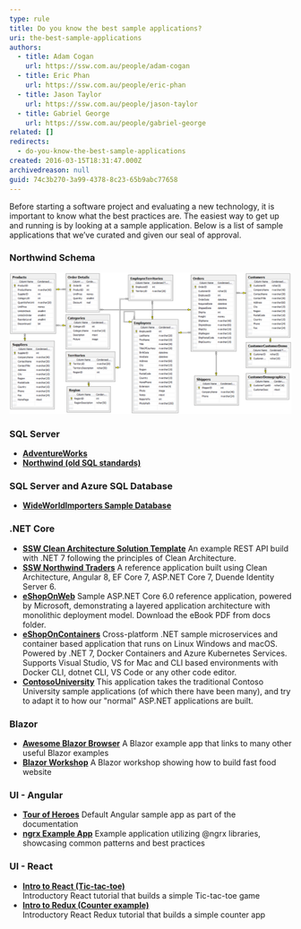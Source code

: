 ```yaml
---
type: rule
title: Do you know the best sample applications?
uri: the-best-sample-applications
authors:
  - title: Adam Cogan
    url: https://ssw.com.au/people/adam-cogan
  - title: Eric Phan
    url: https://ssw.com.au/people/eric-phan
  - title: Jason Taylor
    url: https://ssw.com.au/people/jason-taylor
  - title: Gabriel George
    url: https://ssw.com.au/people/gabriel-george
related: []
redirects:
  - do-you-know-the-best-sample-applications
created: 2016-03-15T18:31:47.000Z
archivedreason: null
guid: 74c3b270-3a99-4378-8c23-65b9abc77658
---
```

Before starting a software project and evaluating a new technology, it is important to know what the best practices are. The easiest way to get up and running is by looking at a sample application. Below is a list of sample applications that we’ve curated and given our seal of approval.

<!--endintro-->

### Northwind Schema

![](/rules/the-best-sample-applications/northwind_schema.png)

### SQL Server

* **[AdventureWorks](https://github.com/Microsoft/sql-server-samples/releases/tag/adventureworks)**
* **[Northwind (old SQL standards)](https://github.com/Microsoft/sql-server-samples/tree/master/samples/databases/northwind-pubs)**

### SQL Server and Azure SQL Database

* **[WideWorldImporters Sample Database](https://github.com/Microsoft/sql-server-samples/tree/master/samples/databases/wide-world-importers)**

### .NET Core

* **[SSW Clean Architecture Solution Template](https://github.com/SSWConsulting/SSW.CleanArchitecture)**
  An example REST API build with .NET 7 following the principles of Clean Architecture.
* **[SSW Northwind Traders](https://github.com/SSWConsulting/Northwind365)**
  A reference application built using Clean Architecture, Angular 8, EF Core 7, ASP.NET Core 7, Duende Identity Server 6.
* **[eShopOnWeb](https://github.com/dotnet-architecture/eShopOnWeb)**
  Sample ASP.NET Core 6.0 reference application, powered by Microsoft, demonstrating a layered application architecture with monolithic deployment model. Download the eBook PDF from docs folder. 
* **[eShopOnContainers](https://github.com/dotnet-architecture/eShopOnContainers)**
  Cross-platform .NET sample microservices and container based application that runs on Linux Windows and macOS. Powered by .NET 7, Docker Containers and Azure Kubernetes Services. Supports Visual Studio, VS for Mac and CLI based environments with Docker CLI, dotnet CLI, VS Code or any other code editor. 
* **[ContosoUniversity](https://github.com/jbogard/ContosoUniversityDotNetCore-Pages)**
  This application takes the traditional Contoso University sample applications (of which there have been many), and try to adapt it to how our "normal" ASP.NET applications are built.

### Blazor

* **[Awesome Blazor Browser](https://github.com/jsakamoto/awesome-blazor-browser)**
  A Blazor example app that links to many other useful Blazor examples
* **[Blazor Workshop](https://github.com/dotnet-presentations/blazor-workshop/)**
  A Blazor workshop showing how to build fast food website

### UI - Angular

* **[Tour of Heroes](https://angular.io/tutorial/tour-of-heroes)** 
  Default Angular sample app as part of the documentation
* **[ngrx Example App](https://github.com/ngrx/platform/tree/master/projects/ngrx.io)** 
  Example application utilizing @ngrx libraries, showcasing common patterns and best practices

### UI - React

* **[Intro to React (Tic-tac-toe)](https://react.dev/learn/tutorial-tic-tac-toe)**  
  Introductory React tutorial that builds a simple Tic-tac-toe game
* **[Intro to Redux (Counter example)](https://redux.js.org/tutorials/essentials/part-2-app-structure#the-counter-example-app)**  
  Introductory React Redux tutorial that builds a simple counter app

